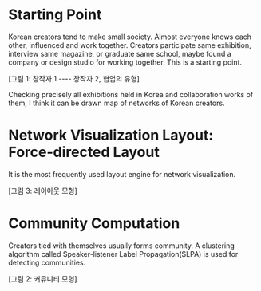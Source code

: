 # Starting Point 

Korean creators tend to make small society. Almost everyone knows each other, influenced and 
work together. Creators participate same exhibition, interview same magazine, or graduate same school, 
maybe found a company or design studio for working together. This is a starting point.

[그림 1: 창작자 1 ---- 창작자 2, 협업의 유형]

Checking precisely all exhibitions held in Korea and collaboration works of them, I think 
it can be drawn map of networks of Korean creators.

# Network Visualization Layout: Force-directed Layout 
It is the most frequently used layout engine for network visualization. 

[그림 3: 레이아웃 모형]

# Community Computation
Creators tied with themselves usually forms community. A clustering algorithm called 
Speaker-listener Label Propagation(SLPA) is used for detecting communities. 

[그림 2: 커뮤니티 모형]


